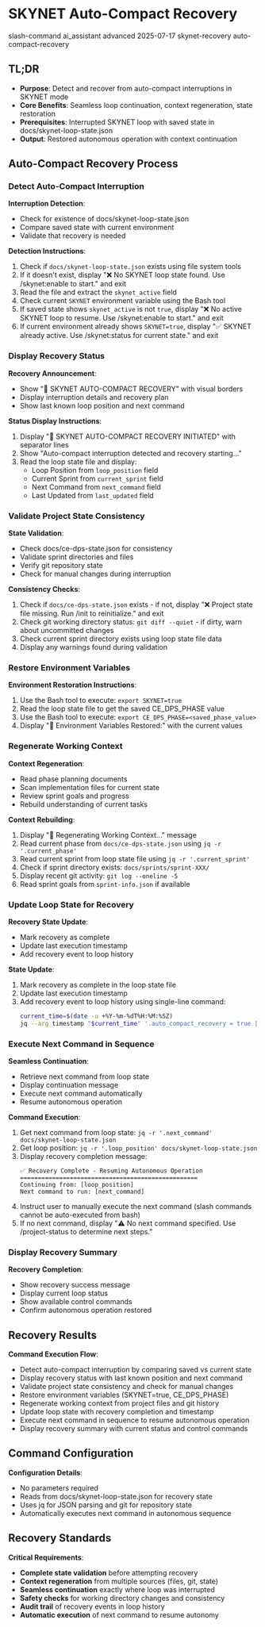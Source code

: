 # <context>SKYNET Auto-Compact Recovery</context>

<meta>
  <title>SKYNET Auto-Compact Recovery Command</title>
  <type>slash-command</type>
  <audience>ai_assistant</audience>
  <complexity>advanced</complexity>
  <updated>2025-07-17</updated>
  <scope>skynet-recovery</scope>
  <mode>auto-compact-recovery</mode>
</meta>

## <summary priority="critical">TL;DR</summary>
- **Purpose**: Detect and recover from auto-compact interruptions in SKYNET mode
- **Core Benefits**: Seamless loop continuation, context regeneration, state restoration
- **Prerequisites**: Interrupted SKYNET loop with saved state in docs/skynet-loop-state.json
- **Output**: Restored autonomous operation with context continuation

## <instructions priority="high">Auto-Compact Recovery Process</instructions>

### <step-1>Detect Auto-Compact Interruption</step-1>
**Interruption Detection**:
- Check for existence of docs/skynet-loop-state.json
- Compare saved state with current environment
- Validate that recovery is needed

**Detection Instructions**:
1. Check if `docs/skynet-loop-state.json` exists using file system tools
2. If it doesn't exist, display "❌ No SKYNET loop state found. Use /skynet:enable to start." and exit
3. Read the file and extract the `skynet_active` field
4. Check current `SKYNET` environment variable using the Bash tool
5. If saved state shows `skynet_active` is not `true`, display "❌ No active SKYNET loop to resume. Use /skynet:enable to start." and exit
6. If current environment already shows `SKYNET=true`, display "✅ SKYNET already active. Use /skynet:status for current state." and exit

### <step-2>Display Recovery Status</step-2>
**Recovery Announcement**:
- Show "🔄 SKYNET AUTO-COMPACT RECOVERY" with visual borders
- Display interruption details and recovery plan
- Show last known loop position and next command

**Status Display Instructions**:
1. Display "🔄 SKYNET AUTO-COMPACT RECOVERY INITIATED" with separator lines
2. Show "Auto-compact interruption detected and recovery starting..."
3. Read the loop state file and display:
   - Loop Position from `loop_position` field
   - Current Sprint from `current_sprint` field
   - Next Command from `next_command` field
   - Last Updated from `last_updated` field

### <step-3>Validate Project State Consistency</step-3>
**State Validation**:
- Check docs/ce-dps-state.json for consistency
- Validate sprint directories and files
- Verify git repository state
- Check for manual changes during interruption

**Consistency Checks**:
1. Check if `docs/ce-dps-state.json` exists - if not, display "❌ Project state file missing. Run /init to reinitialize." and exit
2. Check git working directory status: `git diff --quiet` - if dirty, warn about uncommitted changes
3. Check current sprint directory exists using loop state file data
4. Display any warnings found during validation

### <step-4>Restore Environment Variables</step-4>
**Environment Restoration Instructions**:
1. Use the Bash tool to execute: `export SKYNET=true`
2. Read the loop state file to get the saved CE_DPS_PHASE value
3. Use the Bash tool to execute: `export CE_DPS_PHASE=<saved_phase_value>`
4. Display "🔧 Environment Variables Restored:" with the current values

### <step-5>Regenerate Working Context</step-5>
**Context Regeneration**:
- Read phase planning documents
- Scan implementation files for current state
- Review sprint goals and progress
- Rebuild understanding of current tasks

**Context Rebuilding**:
1. Display "🧠 Regenerating Working Context..." message
2. Read current phase from `docs/ce-dps-state.json` using `jq -r '.current_phase'`
3. Read current sprint from loop state file using `jq -r '.current_sprint'`
4. Check if sprint directory exists: `docs/sprints/sprint-XXX/`
5. Display recent git activity: `git log --oneline -5`
6. Read sprint goals from `sprint-info.json` if available

### <step-6>Update Loop State for Recovery</step-6>
**Recovery State Update**:
- Mark recovery as complete
- Update last execution timestamp
- Add recovery event to loop history

**State Update**:
1. Mark recovery as complete in the loop state file
2. Update last execution timestamp
3. Add recovery event to loop history using single-line command:
   ```bash
   current_time=$(date -u +%Y-%m-%dT%H:%M:%SZ)
   jq --arg timestamp "$current_time" '.auto_compact_recovery = true | .last_execution = $timestamp | .loop_history += [{"action": "auto_compact_recovery", "timestamp": $timestamp}]' docs/skynet-loop-state.json > tmp.json && mv tmp.json docs/skynet-loop-state.json
   ```

### <step-7>Execute Next Command in Sequence</step-7>
**Seamless Continuation**:
- Retrieve next command from loop state
- Display continuation message
- Execute next command automatically
- Resume autonomous operation

**Command Execution**:
1. Get next command from loop state: `jq -r '.next_command' docs/skynet-loop-state.json`
2. Get loop position: `jq -r '.loop_position' docs/skynet-loop-state.json`
3. Display recovery completion message:
   ```
   ✅ Recovery Complete - Resuming Autonomous Operation
   ==================================================
   Continuing from: [loop_position]
   Next command to run: [next_command]
   ```
4. Instruct user to manually execute the next command (slash commands cannot be auto-executed from bash)
5. If no next command, display "⚠️  No next command specified. Use /project-status to determine next steps."

### <step-8>Display Recovery Summary</step-8>
**Recovery Completion**:
- Show recovery success message
- Display current loop status
- Show available control commands
- Confirm autonomous operation restored

## <expected-output priority="medium">Recovery Results</expected-output>

**Command Execution Flow**:
- Detect auto-compact interruption by comparing saved vs current state
- Display recovery status with last known position and next command
- Validate project state consistency and check for manual changes
- Restore environment variables (SKYNET=true, CE_DPS_PHASE)
- Regenerate working context from project files and git history
- Update loop state with recovery completion and timestamp
- Execute next command in sequence to resume autonomous operation
- Display recovery summary with current status and control commands

## <parameters priority="low">Command Configuration</parameters>
**Configuration Details**:
- No parameters required
- Reads from docs/skynet-loop-state.json for recovery state
- Uses jq for JSON parsing and git for repository state
- Automatically executes next command in autonomous sequence

## <implementation-notes priority="critical">Recovery Standards</implementation-notes>
**Critical Requirements**:
- **Complete state validation** before attempting recovery
- **Context regeneration** from multiple sources (files, git, state)
- **Seamless continuation** exactly where loop was interrupted
- **Safety checks** for working directory changes and consistency
- **Audit trail** of recovery events in loop history
- **Automatic execution** of next command to resume autonomy